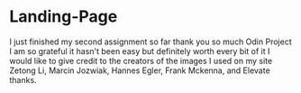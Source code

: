 # Landing-Page
I just finished my second assignment so far thank you so much Odin Project I am so grateful it hasn't been easy but definitely worth every bit of it I would like to give credit to the creators of the images I used on my site Zetong Li, Marcin Jozwiak, Hannes Egler, Frank Mckenna, and Elevate thanks.
